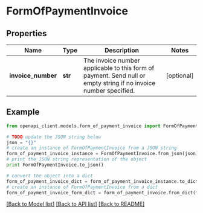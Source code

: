 # FormOfPaymentInvoice


## Properties
Name | Type | Description | Notes
------------ | ------------- | ------------- | -------------
**invoice_number** | **str** | The invoice number applicable to this form of payment. Send null or empty string if no invoice number specified. | [optional] 

## Example

```python
from openapi_client.models.form_of_payment_invoice import FormOfPaymentInvoice

# TODO update the JSON string below
json = "{}"
# create an instance of FormOfPaymentInvoice from a JSON string
form_of_payment_invoice_instance = FormOfPaymentInvoice.from_json(json)
# print the JSON string representation of the object
print FormOfPaymentInvoice.to_json()

# convert the object into a dict
form_of_payment_invoice_dict = form_of_payment_invoice_instance.to_dict()
# create an instance of FormOfPaymentInvoice from a dict
form_of_payment_invoice_form_dict = form_of_payment_invoice.from_dict(form_of_payment_invoice_dict)
```
[[Back to Model list]](../README.md#documentation-for-models) [[Back to API list]](../README.md#documentation-for-api-endpoints) [[Back to README]](../README.md)


